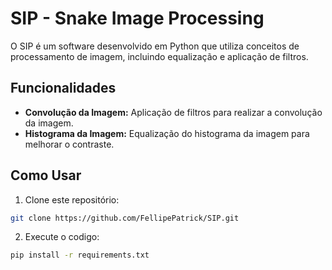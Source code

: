 # SIP - Snake Image Processing

O SIP é um software desenvolvido em Python que utiliza conceitos de processamento de imagem, incluindo equalização e aplicação de filtros.

## Funcionalidades

- **Convolução da Imagem:** Aplicação de filtros para realizar a convolução da imagem.
- **Histograma da Imagem:** Equalização do histograma da imagem para melhorar o contraste.

## Como Usar

1. Clone este repositório:

```bash
git clone https://github.com/FellipePatrick/SIP.git
````
2. Execute o codigo:
```bash
pip install -r requirements.txt
